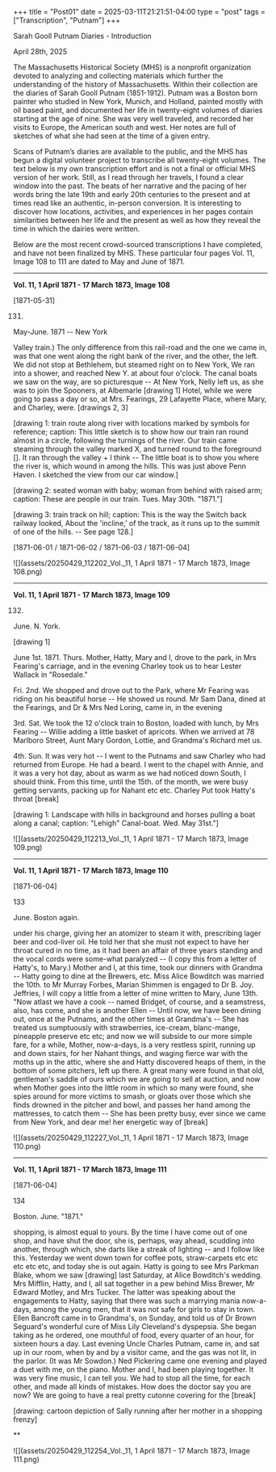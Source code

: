 +++
title = "Post01"
date = 2025-03-11T21:21:51-04:00
type = "post"
tags = ["Transcription", "Putnam"]
+++

Sarah Gooll Putnam Diaries - Introduction

April 28th, 2025


The Massachusetts Historical Society (MHS) is a nonprofit organization devoted to analyzing and collecting materials which further the understanding of the history of Massachusetts. Within their collection are the diaries of Sarah Gooll Putnam (1851-1912). Putnam was a Boston born painter who studied in New York, Munich, and Holland, painted mostly with oil based paint, and documented her life in twenty-eight volumes of diaries starting at the age of nine. She was very well traveled, and recorded her visits to Europe, the American south and west. Her notes are full of sketches of what she had seen at the time of a given entry.

Scans of Putnam’s diaries are available to the public, and the MHS has begun a digital volunteer project to transcribe all twenty-eight volumes. The text below is my own transcription effort and is not a final or official MHS version of her work. Still, as I read through her travels, I found a clear window into the past. The beats of her narrative and the pacing of her words bring the late 19th and early 20th centuries to the present and at times read like an authentic, in-person conversion. It is interesting to discover how locations, activities, and experiences in her pages contain similarities between her life and the present as well as how they reveal the time in which the dairies were written.

Below are the most recent crowd-sourced transcriptions I have completed, and have not been finalized by MHS. These particular four pages Vol. 11, Image 108 to 111 are dated to May and June of 1871.

---

**Vol. 11, 1 April 1871 - 17 March 1873, Image 108**

[1871-05-31]

131.

May-June. 1871 -- New York

Valley train.) The only difference from this rail-road and the one we came in, was that one went along the right bank of the river, and the other, the left. We did not stop at Bethlehem, but steamed right on to New York, We ran into a shower, and reached New Y. at about four o'clock. The canal boats we saw on the way, are so picturesque -- At New York, Nelly left us, as she was to join the Spooners, at Albemarle [drawing 1] Hotel, while we were going to pass a day or so, at Mrs. Fearings, 29 Lafayette Place, where Mary, and Charley, were. [drawings 2, 3]

[drawing 1: train route along river with locations marked by symbols for reference; caption: This little sketch is to show how our train ran round almost in a circle, following the turnings of the river. Our train came steaming through the valley marked X, and turned round to the foreground []. It ran through the valley + I think -- The little boat is to show you where the river is, which wound in among the hills. This was just above Penn Haven. I sketched the view from our car window.]

[drawing 2: seated woman with baby; woman from behind with raised arm; caption: These are people in our train. Tues. May 30th. "1871."]

[drawing 3: train track on hill; caption: This is the way the Switch back railway looked, About the 'incline,' of the track, as it runs up to the summit of one of the hills. -- See page 128.]

[1871-06-01 / 1871-06-02 / 1871-06-03 / 1871-06-04]

![](assets/20250429_112202_Vol._11, 1 April 1871 - 17 March 1873, Image 108.png)

---

**Vol. 11, 1 April 1871 - 17 March 1873, Image 109**

132.

June. N. York.

[drawing 1]

June 1st. 1871. Thurs. Mother, Hatty, Mary and I, drove to the park, in Mrs Fearing's carriage, and in the evening Charley took us to hear Lester Wallack in "Rosedale."

Fri. 2nd. We shopped and drove out to the Park, where Mr Fearing was riding on his beautiful horse -- He showed us round. Mr Sam Dana, dined at the Fearings, and Dr & Mrs Ned Loring, came in, in the evening

3rd. Sat. We took the 12 o'clock train to Boston, loaded with lunch, by Mrs Fearing -- Willie adding a little basket of apricots. When we arrived at 78 Marlboro Street, Aunt Mary Gordon, Lottie, and Grandma's Richard met us.

4th. Sun. It was very hot -- I went to the Putnams and saw Charley who had returned from Europe. He had a beard. I went to the chapel with Annie, and it was a very hot day, about as warm as we had noticed down South, I should think. From this time, until the 15th. of the month, we were busy getting servants, packing up for Nahant etc etc. Charley Put took Hatty's throat [break]

[drawing 1: Landscape with hills in background and horses pulling a boat along a canal; caption: "Lehigh" Canal-boat. Wed. May 31st."]

![](assets/20250429_112213_Vol._11, 1 April 1871 - 17 March 1873, Image 109.png)

---

**Vol. 11, 1 April 1871 - 17 March 1873, Image 110**

[1871-06-04]

133

June. Boston again.

under his charge, giving her an atomizer to steam it with, prescribing lager beer and cod-liver oil. He told her that she must not expect to have her throat cured in no time, as it had been an affair of three years standing and the vocal cords were some-what paralyzed -- (I copy this from a letter of Hatty's, to Mary.) Mother and I, at this time, took our dinners with Grandma -- Hatty going to dine at the Brewers, etc. Miss Alice Bowditch was married the 10th. to Mr Murray Forbes, Marian Shimmen is engaged to Dr B. Joy. Jeffries, I will copy a little from a letter of mine written to Mary, June 13th. "Now atlast we have a cook -- named Bridget, of course, and a seamstress, also, has come, and she is another Ellen -- Until now, we have been dining out, once at the Putnams, and the other times at Grandma's -- She has treated us sumptuously with strawberries, ice-cream, blanc-mange, pineapple preserve etc etc; and now we will subside to our more simple fare, for a while, Mother, now-a-days, is a very restless spirit, running up and down stairs, for her Nahant things, and waging fierce war with the moths up in the attic, where she and Hatty discovered heaps of them, in the bottom of some pitchers, left up there. A great many were found in that old, gentleman's saddle of ours which we are going to sell at auction, and now when Mother goes into the little room in which so many were found, she spies around for more victims to smash, or gloats over those which she finds drowned in the pitcher and bowl, and passes her hand among the mattresses, to catch them -- She has been pretty busy, ever since we came from New York, and dear me! her energetic way of [break]

![](assets/20250429_112227_Vol._11, 1 April 1871 - 17 March 1873, Image 110.png)

---

**Vol. 11, 1 April 1871 - 17 March 1873, Image 111**

[1871-06-04]

134

Boston. June. "1871."

shopping, is almost equal to yours. By the time I have come out of one shop, and have shut the door, she is, perhaps, way ahead, scudding into another, through which, she darts like a streak of lighting -- and I follow like this. Yesterday we went down town for coffee pots, straw-carpets etc etc etc etc etc, and today she is out again. Hatty is going to see Mrs Parkman Blake, whom we saw [drawing] last Saturday, at Alice Bowditch's wedding. Mrs Mifflin, Hatty, and I, all sat together in a pew behind Miss Brewer, Mr Edward Motley, and Mrs Tucker. The latter was speaking about the engagements to Hatty, saying that there was such a marrying mania now-a-days, among the young men, that it was not safe for girls to stay in town. Ellen Bancroft came in to Grandma's, on Sunday, and told us of Dr Brown Seguard's wonderful cure of Miss Lily Cleveland's dyspepsia. She began taking as he ordered, one mouthful of food, every quarter of an hour, for sixteen hours a day. Last evening Uncle Charles Putnam, came in, and sat up in our room, when by and by a visitor came, and the gas was not lit, in the parlor. (It was Mr Sowdon.) Ned Pickering came one evening and played a duet with me, on the piano. Mother and I, had been playing together. It was very fine music, I can tell you. We had to stop all the time, for each other, and made all kinds of mistakes. How does the doctor say you are now? We are going to have a real pretty cutonne covering for the [break]

[drawing: cartoon depiction of Sally running after her mother in a shopping frenzy]

**

![](assets/20250429_112254_Vol._11, 1 April 1871 - 17 March 1873, Image 111.png)
